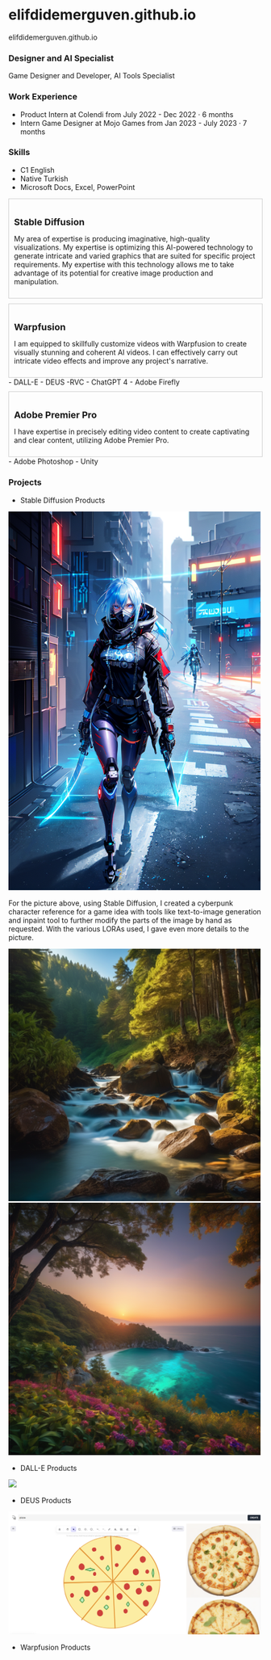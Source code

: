 # elifdidemerguven.github.io
elifdidemerguven.github.io 

### Designer and AI Specialist 
Game Designer and Developer, AI Tools Specialist

### Work Experience 
- Product Intern at Colendi
from July 2022 - Dec 2022 · 6 months
- Intern Game Designer at Mojo Games
from Jan 2023 - July 2023 · 7 months

### Skills
- C1 English
- Native Turkish
- Microsoft Docs, Excel, PowerPoint
<div style="border: 1px solid #ccc; padding: 10px; margin-top: 10px;">
  <h1 style="font-size: 18px;">Stable Diffusion</h1>
  <p>My area of expertise is producing imaginative, high-quality visualizations. My expertise is optimizing this AI-powered technology to generate intricate and varied graphics that are suited for specific project requirements. My expertise with this technology allows me to take advantage of its potential for creative image production and manipulation.</p>
</div>
<div style="border: 1px solid #ccc; padding: 10px; margin-top: 10px;">
  <h1 style="font-size: 18px;">Warpfusion</h1>
  <p>I am equipped to skillfully customize videos with Warpfusion to create visually stunning and coherent AI videos. I can effectively carry out intricate video effects and improve any project's narrative. </p>
</div>
- DALL-E
- DEUS
-RVC
- ChatGPT 4
- Adobe Firefly
<div style="border: 1px solid #ccc; padding: 10px; margin-top: 10px;">
  <h1 style="font-size: 18px;">Adobe Premier Pro</h1>
  <p>I have expertise in precisely editing video content to create captivating and clear content, utilizing Adobe Premier Pro. </p>
</div>
- Adobe Photoshop
- Unity

### Projects 
* Stable Diffusion Products
<div>
  <img src='assets/00016-4236491419.png' width='500'>
    
<p>For the picture above, using Stable Diffusion, I created a cyberpunk character reference for a game idea with tools like text-to-image generation and inpaint tool to further modify the parts of the image by hand as requested. With the various LORAs used, I gave even more details to the picture.</p> 
    
</div>
<div>
  <img src='assets/00004-342733197.png' width='500'>
</div>
<div>
  <img src='assets/00010-2598457077.png' width='500'>
</div>

* DALL-E Products
<div>
  <img src='assets/DALL·E 2023-11-13 13.03.00 - Create a professional-looking advertisement for an online second-hand item seller website suitable for use on Google and YouTube. The design should be.png' width='500'>
</div>
</div>

* DEUS Products
<div>
  <img src='assets/Screenshot 2023-12-04 165007.png' width='500'>
</div>

* Warpfusion Products
<html>
<head>
    <style>
        .video-container {
            display: flex;
            justify-content: space-around;
            align-items: center;
        }

        .video {
            margin: 10px;
        }

        iframe {
            border: none;
        }
    </style>
</head>
<body>

<div>
   <div class="video-container">
    <div class="video">
        <iframe width="560" height="315" src="https://drive.google.com/file/d/1yBWHsI77YhPPnMk7vwjdcsD8wScZB36s/preview" allowfullscreen></iframe>
    </div>
    <div class="video">
        <iframe width="560" height="315" src="https://drive.google.com/file/d/1p2Px4j_0SHvNTk41hvMiRUWtQ0RutzIR/preview" allowfullscreen></iframe>
    </div>
</div>

<div>
  <div class="video-container">
   <div class="video">
          <iframe width="560" height="315" src="https://drive.google.com/file/d/1GEq1VqGJ7fscr7vlAoTsb-jACr_IqhrK/preview" allowfullscreen></iframe>
  </div>
  <div class="video">
        <iframe width="560" height="315" src="https://drive.google.com/file/d/1osRjL56nqfQolceiNW2gYA7oxMETpa4g/preview" allowfullscreen></iframe>
    </div>
</div>
<div>
  <div class="video-container">
   <div class="video">
          <iframe width="560" height="315" src="https://drive.google.com/file/d/1I37W78daVS7NZ1R5x2H6SB4-T3_yHXgT/preview" allowfullscreen></iframe>
  </div>
  <div class="video">
        <iframe width="560" height="315" src="https://drive.google.com/file/d/1zXK55CDi_WcecoClbqznEuwvYhcerCL0/preview" allowfullscreen></iframe>
    </div>
</div>
<div>
  <div class="video-container">
   <div class="video">
          <iframe width="560" height="315" src="https://drive.google.com/file/d/1b8hxTND1hRKxzsZjJzwhFra6NfmnJzPb/preview" allowfullscreen></iframe>
  </div>
  <div class="video">
        <iframe width="560" height="315" src="https://drive.google.com/file/d/1d30YdxaF2alYrPNB1iZdAVzRIWZjojJW/preview" allowfullscreen></iframe>
    </div>
</div>


<p>* DeepSpeech Products
<p>* Adobe Firefly Products
<p>* Unity Game Demo
